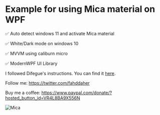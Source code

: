 # Example for using Mica material on WPF

✅ Auto detect windows 11 and activate Mica material 

✅ White/Dark mode on windows 10 

✅ MVVM using caliburn micro 

✅ ModernWPF UI Library

I followed Difegue's instructions. You can find it [here](https://github.com/Difegue/Mica-WPF-Sample).


Follow me:
https://twitter.com/fahddaher

Buy me a coffee:
https://www.paypal.com/donate/?hosted_button_id=VR4L8BA9X556N


![Mica](https://github.com/fahdd95/Example-for-using-Mica-material-on-WPF/blob/main/Preview/Mica.png)
 
